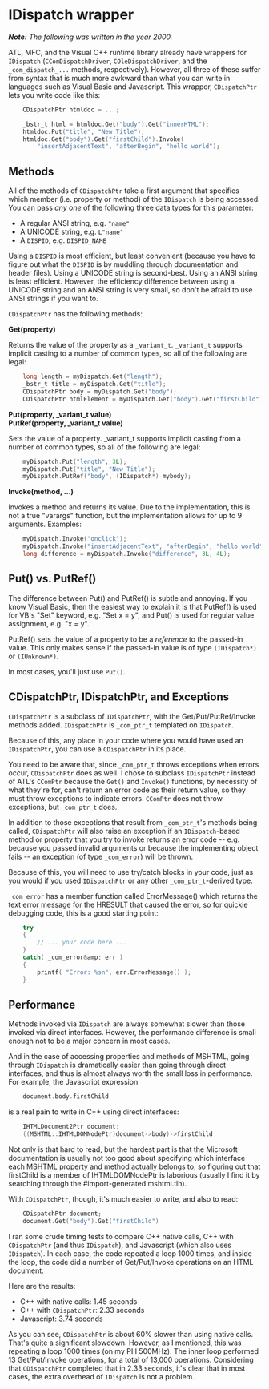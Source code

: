 # IDispatch wrapper

_**Note:** The following was written in the year 2000._

ATL, MFC, and the Visual C++ runtime library already have wrappers for
`IDispatch` (`CComDispatchDriver`, `COleDispatchDriver`, and the
`_com_dispatch_...` methods, respectively). However, all three of these suffer
from syntax that is much more awkward than what you can write in languages such
as Visual Basic and Javascript. This wrapper, `CDispatchPtr` lets you write
code like this:

```c++
    CDispatchPtr htmldoc = ...;

    _bstr_t html = htmldoc.Get("body").Get("innerHTML");
    htmldoc.Put("title", "New Title");
    htmldoc.Get("body").Get("firstChild").Invoke(
        "insertAdjacentText", "afterBegin", "hello world");
```

## Methods

All of the methods of `CDispatchPtr` take a first argument that specifies which
member (i.e. property or method) of the `IDispatch` is being accessed. You can
pass _any one_ of the following three data types for this parameter:

*   A regular ANSI string, e.g. `"name"`
*   A UNICODE string, e.g. `L"name"`
*   A `DISPID`, e.g. `DISPID_NAME`

Using a `DISPID` is most efficient, but least convenient (because you have to
figure out what the `DISPID` is by muddling through documentation and header
files). Using a UNICODE string is second-best. Using an ANSI string is least
efficient. However, the efficiency difference between using a UNICODE string
and an ANSI string is very small, so don't be afraid to use ANSI strings if you
want to.

`CDispatchPtr` has the following methods:

**Get(property)**

Returns the value of the property as a `_variant_t`. `_variant_t` supports
implicit casting to a number of common types, so all of the following are
legal:  

```c++
    long length = myDispatch.Get("length");  
    _bstr_t title = myDispatch.Get("title");  
    CDispatchPtr body = myDispatch.Get("body");  
    CDispatchPtr htmlElement = myDispatch.Get("body").Get("firstChild");
```

**Put(property, \_variant\_t value)   <br>
PutRef(property, \_variant\_t value)**

Sets the value of a property. \_variant\_t supports implicit casting from a
number of common types, so all of the following are legal:  

```c++
    myDispatch.Put("length", 3L);  
    myDispatch.Put("title", "New Title");  
    myDispatch.PutRef("body", (IDispatch*) mybody);
```

**Invoke(method, ...)**

Invokes a method and returns its value. Due to the implementation, this is not
a true "varargs" function, but the implementation allows for up to 9 arguments.
Examples:  

```c++
    myDispatch.Invoke("onclick");  
    myDispatch.Invoke("insertAdjacentText", "afterBegin", "hello world");  
    long difference = myDispatch.Invoke("difference", 3L, 4L);
```

## Put() vs. PutRef()

The difference between Put() and PutRef() is subtle and annoying. If you know
Visual Basic, then the easiest way to explain it is that PutRef() is used for
VB's "Set" keyword, e.g. "Set x = y", and Put() is used for regular value
assignment, e.g. "x = y".

PutRef() sets the value of a property to be a _reference_ to the passed-in
value. This only makes sense if the passed-in value is of type `(IDispatch*)` or
`(IUnknown*)`.

In most cases, you'll just use `Put()`.

## CDispatchPtr, IDispatchPtr, and Exceptions

`CDispatchPtr` is a subclass of `IDispatchPtr`, with the Get/Put/PutRef/Invoke
methods added. `IDispatchPtr` is `_com_ptr_t` templated on `IDispatch`.

Because of this, any place in your code where you would have used an
`IDispatchPtr`, you can use a `CDispatchPtr` in its place.

You need to be aware that, since `_com_ptr_t` throws exceptions when errors
occur, `CDispatchPtr` does as well. I chose to subclass `IDispatchPtr` instead of
ATL's `CComPtr` because the `Get()` and `Invoke()` functions, by necessity of what
they're for, can't return an error code as their return value, so they must
throw exceptions to indicate errors. `CComPtr` does not throw exceptions, but
`_com_ptr_t` does.

In addition to those exceptions that result from `_com_ptr_t`'s methods being
called, `CDispatchPtr` will also raise an exception if an `IDispatch`-based method
or property that you try to invoke returns an error code -- e.g. because you
passed invalid arguments or because the implementing object fails -- an
exception (of type `_com_error`) will be thrown.

Because of this, you will need to use try/catch blocks in your code, just as
you would if you used `IDispatchPtr` or any other `_com_ptr_t`-derived type.

`_com_error` has a member function called ErrorMessage() which returns the text
error message for the HRESULT that caused the error, so for quickie debugging
code, this is a good starting point:

```c++
    try
    {
        // ... your code here ...
    }
    catch( _com_error&amp; err )
    {
        printf( "Error: %sn", err.ErrorMessage() );
    }
```

## Performance

Methods invoked via `IDispatch` are always somewhat slower than those invoked via
direct interfaces. However, the performance difference is small enough not to
be a major concern in most cases.

And in the case of accessing properties and methods of MSHTML, going through
`IDispatch` is dramatically easier than going through direct interfaces, and thus
is almost always worth the small loss in performance. For example, the
Javascript expression

```c++
    document.body.firstChild
```

is a real pain to write in C++ using direct interfaces:

```c++
    IHTMLDocument2Ptr document;
    ((MSHTML::IHTMLDOMNodePtr)document->body)->firstChild
```

Not only is that hard to read, but the hardest part is that the Microsoft
documentation is usually not too good about specifying which interface each
MSHTML property and method actually belongs to, so figuring out that firstChild
is a member of IHTMLDOMNodePtr is laborious (usually I find it by searching
through the #import-generated mshtml.tlh).

With `CDispatchPtr`, though, it's much easier to write, and also to read:

```c++
    CDispatchPtr document;
    document.Get("body").Get("firstChild")
```

I ran some crude timing tests to compare C++ native calls, C++ with
`CDispatchPtr` (and thus `IDispatch`), and Javascript (which also uses `IDispatch`).
In each case, the code repeated a loop 1000 times, and inside the loop, the
code did a number of Get/Put/Invoke operations on an HTML document.

Here are the results:

* C++ with native calls: 1.45 seconds
* C++ with `CDispatchPtr`: 2.33 seconds
* Javascript: 3.74 seconds

As you can see, `CDispatchPtr` is about 60% slower than using native calls.
That's quite a significant slowdown. However, as I mentioned, this was
repeating a loop 1000 times (on my PIII 500MHz). The inner loop performed 13
Get/Put/Invoke operations, for a total of 13,000 operations. Considering that
`CDispatchPtr` completed that in 2.33 seconds, it's clear that in most cases, the
extra overhead of `IDispatch` is not a problem.
